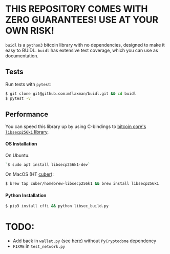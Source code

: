 # THIS REPOSITORY COMES WITH ZERO GUARANTEES! USE AT YOUR OWN RISK!

`buidl` is a `python3` bitcoin library with no dependencies, designed to make it easy to BUIDL.
`buidl` has extensive test coverage, which you can use as documentation.


## Tests

Run tests with `pytest`:
```bash
$ git clone git@github.com:mflaxman/buidl.git && cd buidl
$ pytest -v
```

## Performance

You can speed this library up by using C-bindings to [bitcoin core's `libsecp256k1` library](https://github.com/bitcoin-core/secp256k1).

#### OS Installation

On Ubuntu:
```bash
`$ sudo apt install libsecp256k1-dev`
```

On MacOS (HT [cuber](https://github.com/cuber/homebrew-libsecp256k1)):
```bash
$ brew tap cuber/homebrew-libsecp256k1 && brew install libsecp256k1
```

#### Python Installation

```bash
$ pip3 install cffi && python libsec_build.py
```

# TODO:
* Add back in `wallet.py` (see [here](https://github.com/jimmysong/pw-exercises/blob/master/session6/wallet.py)) without `PyCryptodome` dependency
* `FIXME` in `test_network.py`
